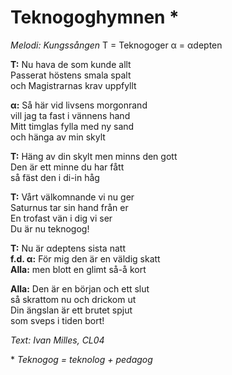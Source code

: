 # Teknogoghymnen \*

_Melodi: Kungssången_
T = Teknogoger α = αdepten

**T:** Nu hava de som kunde allt  
Passerat höstens smala spalt  
och Magistrarnas krav uppfyllt

**α:** Så här vid livsens morgonrand  
vill jag ta fast i vännens hand  
Mitt timglas fylla med ny sand  
och hänga av min skylt

**T:** Häng av din skylt men minns den gott  
Den är ett minne du har fått  
så fäst den i di-in håg

**T:** Vårt välkomnande vi nu ger  
Saturnus tar sin hand från er  
En trofast vän i dig vi ser  
Du är nu teknogog!

**T:** Nu är αdeptens sista natt  
**f.d. α:** För mig den är en väldig skatt  
**Alla:** men blott en glimt så-å kort

**Alla:** Den är en början och ett slut  
så skrattom nu och drickom ut  
Din ängslan är ett brutet spjut  
som sveps i tiden bort!

_Text: Ivan Milles, CL04_

\* _Teknogog = teknolog + pedagog_
